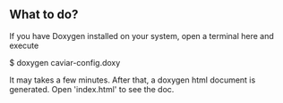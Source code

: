 ## What to do?

If you have Doxygen installed on your system,  open a terminal here and execute

 $ doxygen caviar-config.doxy
 
It may takes a few minutes. After that, a doxygen html document is generated. 
Open 'index.html' to see the doc.


